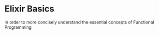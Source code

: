 # Elixir Basics

In order to more concisely understand the essential concepts of Functional Programming
